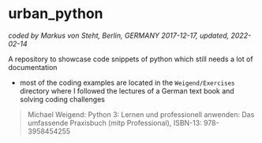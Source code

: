 # urban_python
*coded by Markus von Steht, Berlin, GERMANY 2017-12-17, updated, 2022-02-14*

A repository to showcase code snippets of python which still needs a lot of documentation
- most of the coding examples are located in the `Weigend/Exercises` directory where I followed the lectures of a German text book and solving coding challenges
> Michael Weigend: Python 3: Lernen und professionell anwenden: Das umfassende Praxisbuch (mitp Professional), ISBN-13: 978-3958454255
